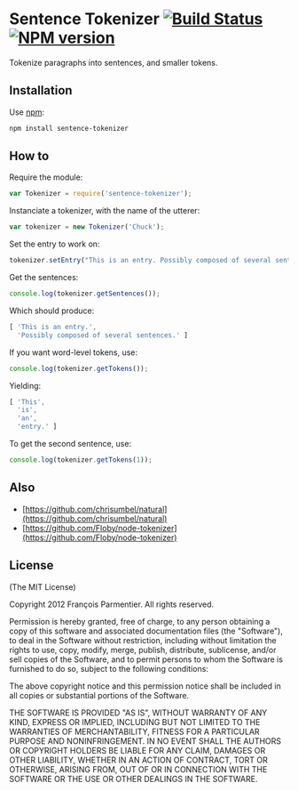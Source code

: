 # Sentence Tokenizer [![Build Status](https://secure.travis-ci.org/parmentf/node-sentence-tokenizer.png)](http://travis-ci.org/parmentf/node-sentence-tokenizer) [![NPM version](https://badge.fury.io/js/sentence-tokenizer.png)](http://badge.fury.io/js/sentence-tokenizer)

Tokenize paragraphs into sentences, and smaller tokens.

## Installation

Use [npm](http://npmjs.org):

```bash
npm install sentence-tokenizer
```

## How to

Require the module:

```js
var Tokenizer = require('sentence-tokenizer');
```

Instanciate a tokenizer, with the name of the utterer:

```js
var tokenizer = new Tokenizer('Chuck');
```

Set the entry to work on:

```js
tokenizer.setEntry("This is an entry. Possibly composed of several sentences.");
```

Get the sentences:

```js
console.log(tokenizer.getSentences());
```

Which should produce:

```js
[ 'This is an entry.',
  'Possibly composed of several sentences.' ]
```

If you want word-level tokens, use:

```js
console.log(tokenizer.getTokens());
```

Yielding:

```js
[ 'This',
  'is',
  'an',
  'entry.' ]
```

To get the second sentence, use:

```js
console.log(tokenizer.getTokens(1));
```

## Also

* [https://github.com/chrisumbel/natural](https://github.com/chrisumbel/natural)
* [https://github.com/Floby/node-tokenizer](https://github.com/Floby/node-tokenizer)

## License

(The MIT License)

Copyright 2012 François Parmentier. All rights reserved.

Permission is hereby granted, free of charge, to any person obtaining a copy
of this software and associated documentation files (the "Software"), to
deal in the Software without restriction, including without limitation the
rights to use, copy, modify, merge, publish, distribute, sublicense, and/or
sell copies of the Software, and to permit persons to whom the Software is
furnished to do so, subject to the following conditions:

The above copyright notice and this permission notice shall be included in
all copies or substantial portions of the Software.

THE SOFTWARE IS PROVIDED "AS IS", WITHOUT WARRANTY OF ANY KIND, EXPRESS OR
IMPLIED, INCLUDING BUT NOT LIMITED TO THE WARRANTIES OF MERCHANTABILITY,
FITNESS FOR A PARTICULAR PURPOSE AND NONINFRINGEMENT. IN NO EVENT SHALL THE
AUTHORS OR COPYRIGHT HOLDERS BE LIABLE FOR ANY CLAIM, DAMAGES OR OTHER
LIABILITY, WHETHER IN AN ACTION OF CONTRACT, TORT OR OTHERWISE, ARISING
FROM, OUT OF OR IN CONNECTION WITH THE SOFTWARE OR THE USE OR OTHER DEALINGS
IN THE SOFTWARE.
